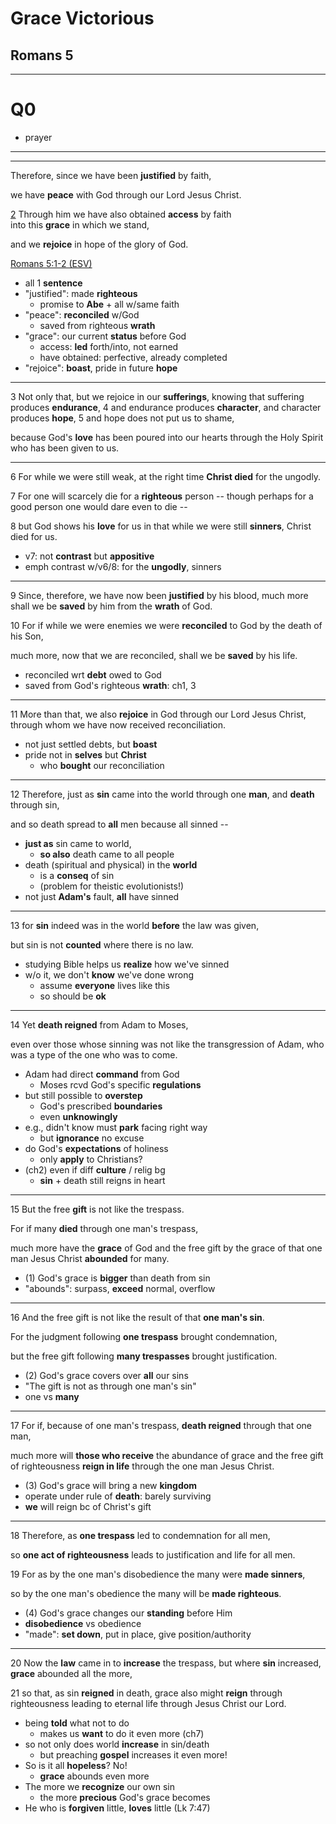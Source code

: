 <!-- .slide: <%= bg("unsplash-Jztmx9yqjBw-stars.jpg") %> id="title" -->
# Grace Victorious
## Romans 5

---
<!-- .slide: data-background="white" -->
# Q0

>>>
+ prayer

---
<!-- .slide: <%= bg("unsplash-Jztmx9yqjBw-stars.jpg") %> id="outline" class="outline" -->

---
Therefore, since we have been **justified** by faith,

we have **peace** with God through our Lord Jesus Christ.

[2](# "ref")
Through him we have also obtained **access** by faith <br>
into this **grace** in which we stand, 

and we **rejoice** in hope of the glory of God. 

[Romans 5:1-2 (ESV)](# "ref")

>>>
+ all 1 **sentence**
+ "justified": made **righteous**
  + promise to **Abe** + all w/same faith
+ "peace": **reconciled** w/God
  + saved from righteous **wrath**
+ "grace": our current **status** before God
  + access: **led** forth/into, not earned
  + have obtained: perfective, already completed
+ "rejoice": **boast**, pride in future **hope**

---
3
 Not only that, but we rejoice in our **sufferings**, 
knowing that suffering produces **endurance**, 
4
 and endurance produces **character**, 
and character produces **hope**, 
5
 and hope does not put us to shame, 

because God's **love** has been poured into our hearts 
through the Holy Spirit who has been given to us.

---
6
For while we were still weak, 
at the right time **Christ died** for the ungodly. 

7 
For one will scarcely die for a **righteous** person
-- though perhaps for a good person 
one would dare even to die --

8 
but God shows his **love** for us in that 
while we were still **sinners**, Christ died for us. 

>>>
+ v7: not **contrast** but **appositive**
+ emph contrast w/v6/8: for the **ungodly**, sinners

---
9 
Since, therefore, we have now been 
**justified** by his blood, much more shall we be 
**saved** by him from the **wrath** of God. 

10 
For if while we were enemies we were 
**reconciled** to God by the death of his Son, 

much more, now that we are reconciled, 
shall we be **saved** by his life. 

>>>
+ reconciled wrt **debt** owed to God
+ saved from God's righteous **wrath**: ch1, 3

---
11 
More than that, we also **rejoice** in God 
through our Lord Jesus Christ, 
through whom we have now received reconciliation.

>>>
+ not just settled debts, but **boast**
+ pride not in **selves** but **Christ**
  + who **bought** our reconciliation

---
12 
Therefore, just as **sin** came into the world 
through one **man**, and **death** through sin, 

and so death spread to **all** men because all sinned -- 

>>>
+ **just as** sin came to world,
  + **so also** death came to all people
+ death (spiritual and physical) in the **world**
  + is a **conseq** of sin
  + (problem for theistic evolutionists!)
+ not just **Adam's** fault, **all** have sinned

---
13 
for **sin** indeed was in the world 
**before** the law was given, 

but sin is not **counted** where there is no law. 

>>>
+ studying Bible helps us **realize** how we've sinned
+ w/o it, we don't **know** we've done wrong
  + assume **everyone** lives like this
  + so should be **ok**

---
14 
Yet **death reigned** from Adam to Moses, 

even over those whose sinning was 
not like the transgression of Adam, 
who was a type of the one who was to come.

>>>
+ Adam had direct **command** from God
  + Moses rcvd God's specific **regulations**
+ but still possible to **overstep**
  + God's prescribed **boundaries**
  + even **unknowingly**
+ e.g., didn't know must **park** facing right way
  + but **ignorance** no excuse
+ do God's **expectations** of holiness
  + only **apply** to Christians?
+ (ch2) even if diff **culture** / relig bg
  + **sin** + death still reigns in heart

---
15 
But the free **gift** is not like the trespass. 

For if many **died** through one man's trespass, 

much more have the **grace** of God 
and the free gift by the grace of that 
one man Jesus Christ **abounded** for many. 

>>>
+ (1) God's grace is **bigger** than death from sin
+ "abounds": surpass, **exceed** normal, overflow

---
16 
And the free gift is not like 
the result of that **one man's sin**. 

For the judgment following **one trespass**
brought condemnation, 

but the free gift following **many trespasses**
brought justification. 

>>>
+ (2) God's grace covers over **all** our sins
+ "The gift is not as through one man's sin"
+ one vs **many**

---
17 
For if, because of one man's trespass, 
**death reigned** through that one man, 

much more will **those who receive** the abundance 
of grace and the free gift of righteousness 
**reign in life** through the one man Jesus Christ.

>>>
+ (3) God's grace will bring a new **kingdom**
+ operate under rule of **death**: barely surviving
+ **we** will reign bc of Christ's gift

---
18 
Therefore, as **one trespass** led to 
condemnation for all men, 

so **one act of righteousness** leads to 
justification and life for all men. 

19 
For as by the one man's disobedience 
the many were **made sinners**, 

so by the one man's obedience 
the many will be **made righteous**. 

>>>
+ (4) God's grace changes our **standing** before Him
+ **disobedience** vs obedience
+ "made": **set down**, put in place, give position/authority

---
20 
Now the **law** came in to **increase** the trespass, 
but where **sin** increased, **grace** abounded all the more, 

21 
so that, as sin **reigned** in death, 
grace also might **reign** through righteousness 
leading to eternal life through Jesus Christ our Lord.

>>>
+ being **told** what not to do
  + makes us **want** to do it even more (ch7)
+ so not only does world **increase** in sin/death
  + but preaching **gospel** increases it even more!
+ So is it all **hopeless**? No!
  + **grace** abounds even more
+ The more we **recognize** our own sin
  + the more **precious** God's grace becomes
+ He who is **forgiven** little, **loves** little (Lk 7:47)
